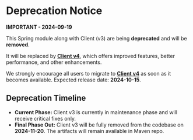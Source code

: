 # Deprecation Notice

**IMPORTANT - 2024-09-19** 

This Spring module along with Client (v3) are being **deprecated** and will be **removed**. 

It will be replaced by [**Client v4**](../conductor-clients/java/conductor-java-sdk/conductor-client), which offers improved features, better performance, 
and other enhancements. 

We strongly encourage all users to migrate to [**Client v4**](../conductor-clients/java/conductor-java-sdk/conductor-client) as soon as it becomes available. Expected release date: **2024-10-15**.

## Deprecation Timeline

- **Current Phase:** Client v3 is currently in maintenance phase and will receive critical fixes only.
- **Final Phase Out:** Client v3 will be fully removed from the codebase on **2024-11-20**. The artifacts will remain available in Maven repo.
